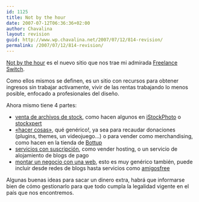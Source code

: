 ```yaml
---
id: 1125
title: Not by the hour
date: 2007-07-12T06:36:36+02:00
author: Chavalina
layout: revision
guid: http://www.wp.chavalina.net/2007/07/12/814-revision/
permalink: /2007/07/12/814-revision/
---
```

<a href="http://notbythehour.com/" target="_blank">Not by the hour</a> es el nuevo sitio que nos trae mi admirada <a href="http://freelanceswitch.com/" target="_blank">Freelance Switch</a>.

Como ellos mismos se definen, es un sitio con recursos para obtener ingresos sin trabajar activamente, vivir de las rentas trabajando lo menos posible, enfocado a profesionales del dise&ntilde;o.

Ahora mismo tiene 4 partes:

  * <a href="http://notbythehour.com/part-1" target="_blank">venta de archivos de stock</a>, como hacen algunos en <a href="http://www.istockphoto.com" target="_blank">iStockPhoto</a> o <a href="http://www.stockxpert.com/" target="_blank">stockxpert</a>
  * <a href="http://notbythehour.com/part-2" target="_blank">«hacer cosas»</a>, qué genérico!, ya sea para recaudar donaciones (plugins, themes, un videojuego…) o para vender como merchandising, como hacen en la tienda de <a href="www.bottup.com" target="_blank">Bottup</a>
  * <a href="http://notbythehour.com/part-3" target="_blank">servicios con suscripción</a>, como vender hosting, o un servicio de alojamiento de blogs de pago
  * <a href="http://notbythehour.com/part-4" target="_blank">montar un negocio con una web</a>, esto es muy genérico también, puede incluir desde redes de blogs hasta servicios como <a href="http://www.amigosfree.com/" target="_blank">amigosfree</a>

Algunas buenas ideas para sacar un dinero extra, habrá que informarse bien de cómo gestionarlo para que todo cumpla la legalidad vigente en el país que nos encontremos.